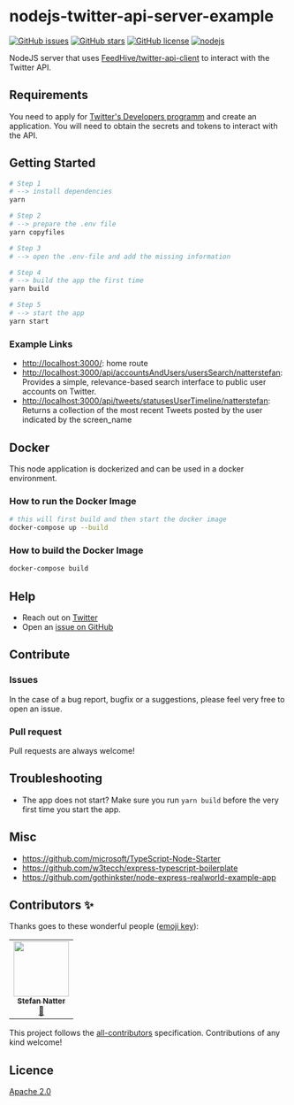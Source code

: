 # nodejs-twitter-api-server-example

[![GitHub issues](https://img.shields.io/github/issues/natterstefan/nodejs-twitter-api-server-example)](https://github.com/natterstefan/nodejs-twitter-api-server-example/issues)
[![GitHub stars](https://img.shields.io/github/stars/natterstefan/nodejs-twitter-api-server-example)](https://github.com/natterstefan/nodejs-twitter-api-server-example/stargazers)
[![GitHub license](https://img.shields.io/github/license/natterstefan/nodejs-twitter-api-server-example)](https://github.com/natterstefan/nodejs-twitter-api-server-example/blob/main/LICENSE)
[![nodejs](https://img.shields.io/badge/nodejs-built%20with%20typescript-informational.svg?logo=typescript&logoWidth=20)](https://github.com/natterstefan/nodejs-twitter-api-server-example)

NodeJS server that uses [FeedHive/twitter-api-client](https://github.com/FeedHive/twitter-api-client)
to interact with the Twitter API.

## Requirements

You need to apply for [Twitter's Developers programm](https://developer.twitter.com/en/apply-for-access)
and create an application. You will need to obtain the secrets and tokens to
interact with the API.

## Getting Started

```bash
# Step 1
# --> install dependencies
yarn

# Step 2
# --> prepare the .env file
yarn copyfiles

# Step 3
# --> open the .env-file and add the missing information

# Step 4
# --> build the app the first time
yarn build

# Step 5
# --> start the app
yarn start
```

### Example Links

- <http://localhost:3000/>: home route
- <http://localhost:3000/api/accountsAndUsers/usersSearch/natterstefan>: Provides a simple, relevance-based search interface to public user accounts on Twitter.
- <http://localhost:3000/api/tweets/statusesUserTimeline/natterstefan>: Returns a collection of the most recent Tweets posted by the user indicated by the screen_name

## Docker

This node application is dockerized and can be used in a docker environment.

### How to run the Docker Image

```bash
# this will first build and then start the docker image
docker-compose up --build
```

### How to build the Docker Image

```bash
docker-compose build
```

## Help

- Reach out on [Twitter](https://twitter.com/natterstefan)
- Open an [issue on GitHub](https://github.com/natterstefan/nodejs-twitter-api-server-example/issues/new)

## Contribute

### Issues

In the case of a bug report, bugfix or a suggestions, please feel very free to open an issue.

### Pull request

Pull requests are always welcome!

## Troubleshooting

- The app does not start? Make sure you run `yarn build` before the very first
  time you start the app.

## Misc

- <https://github.com/microsoft/TypeScript-Node-Starter>
- <https://github.com/w3tecch/express-typescript-boilerplate>
- <https://github.com/gothinkster/node-express-realworld-example-app>

## Contributors ✨

Thanks goes to these wonderful people
([emoji key](https://allcontributors.org/docs/en/emoji-key)):

<!-- ALL-CONTRIBUTORS-LIST:START - Do not remove or modify this section -->
<!-- prettier-ignore-start -->
<!-- markdownlint-disable -->
<table>
  <tr>
    <td align="center"><a href="https://natterstefan.me/"><img src="https://avatars2.githubusercontent.com/u/1043668?v=4?s=100" width="100px;" alt=""/><br /><sub><b>Stefan Natter</b></sub></a><br /><a href="#ideas-natterstefan" title="Ideas, Planning, & Feedback">🤔</a></td>
  </tr>
</table>

<!-- markdownlint-restore -->
<!-- prettier-ignore-end -->

<!-- ALL-CONTRIBUTORS-LIST:END -->

This project follows the
[all-contributors](https://github.com/all-contributors/all-contributors)
specification. Contributions of any kind welcome!

## Licence

[Apache 2.0](LICENSE)
